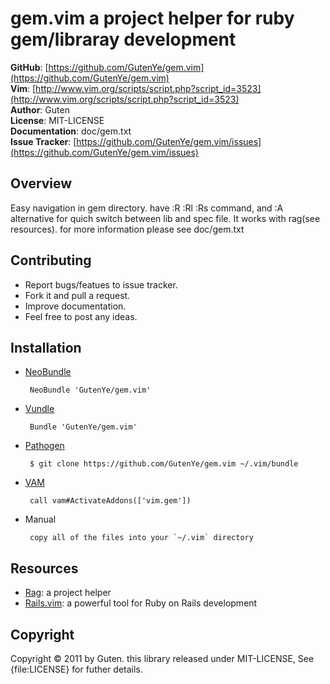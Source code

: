 gem.vim a project helper for ruby gem/libraray development
===========================================================

**GitHub**: [https://github.com/GutenYe/gem.vim](https://github.com/GutenYe/gem.vim) <br/>
**Vim**: [http://www.vim.org/scripts/script.php?script_id=3523](http://www.vim.org/scripts/script.php?script_id=3523) <br/>
**Author**:	Guten <br/>
**License**: MIT-LICENSE <br/>
**Documentation**: doc/gem.txt <br/>
**Issue Tracker**: [https://github.com/GutenYe/gem.vim/issues](https://github.com/GutenYe/gem.vim/issues) <br/>

Overview
--------

Easy navigation in gem directory. have :R :Rl :Rs command, and :A alternative for quich switch between lib and spec file. It works with rag(see resources). for more information please see doc/gem.txt

Contributing
-------------

* Report bugs/featues to issue tracker.
* Fork it and pull a request.
* Improve documentation.
* Feel free to post any ideas. 

Installation
------------

*  [NeoBundle](https://github.com/Shougo/neobundle.vim)

		NeoBundle 'GutenYe/gem.vim'

*  [Vundle](https://github.com/gmarik/vundle)

		Bundle 'GutenYe/gem.vim'

*  [Pathogen](https://github.com/tpope/vim-pathogen)

		$ git clone https://github.com/GutenYe/gem.vim ~/.vim/bundle

*  [VAM](https://github.com/MarcWeber/vim-addon-manager)

		call vam#ActivateAddons(['vim.gem'])

*  Manual

		copy all of the files into your `~/.vim` directory

Resources
---------

* [Rag](https://github.com/GutenYe/rag): a project helper
* [Rails.vim](https://github.com/tpope/vim-rails): a powerful tool for Ruby on Rails development

Copyright
---------
Copyright &copy; 2011 by Guten. this library released under MIT-LICENSE, See {file:LICENSE} for futher details.
